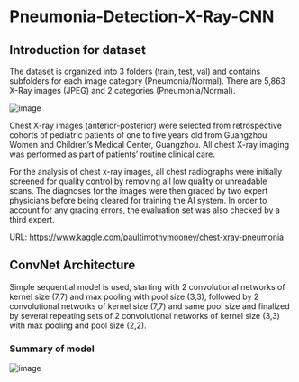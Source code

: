# Pneumonia-Detection-X-Ray-CNN

## Introduction for dataset

The dataset is organized into 3 folders (train, test, val) and contains subfolders for each image category (Pneumonia/Normal). There are 5,863 X-Ray images (JPEG) and 2 categories (Pneumonia/Normal).

![image](https://user-images.githubusercontent.com/55941654/134182083-8057f086-38f9-4298-a8c7-fd45219b8903.png)


Chest X-ray images (anterior-posterior) were selected from retrospective cohorts of pediatric patients of one to five years old from Guangzhou Women and Children’s Medical Center, Guangzhou. All chest X-ray imaging was performed as part of patients’ routine clinical care.

For the analysis of chest x-ray images, all chest radiographs were initially screened for quality control by removing all low quality or unreadable scans. The diagnoses for the images were then graded by two expert physicians before being cleared for training the AI system. In order to account for any grading errors, the evaluation set was also checked by a third expert.

URL: https://www.kaggle.com/paultimothymooney/chest-xray-pneumonia

## ConvNet Architecture

Simple sequential model is used, starting with 2 convolutional networks of kernel size (7,7) and max pooling with pool size (3,3), followed by 2 convolutional networks of kernel size (7,7) and same pool size and finalized by several repeating sets of 2 convolutional networks of kernel size (3,3) with max pooling and pool size (2,2).

### Summary of model

![image](https://user-images.githubusercontent.com/55941654/134182996-1bfbe7e7-36d4-405c-b558-867f4e9ea980.png)
